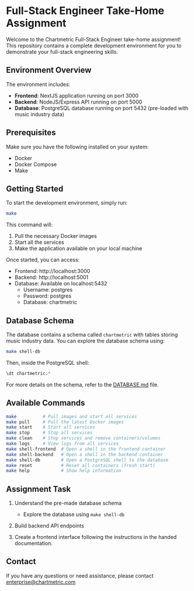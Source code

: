 # Full-Stack Engineer Take-Home Assignment

Welcome to the Chartmetric Full-Stack Engineer take-home assignment! This repository contains a complete development environment for you to demonstrate your full-stack engineering skills.

## Environment Overview

The environment includes:

- **Frontend**: NextJS application running on port 3000
- **Backend**: NodeJS/Express API running on port 5000
- **Database**: PostgreSQL database running on port 5432 (pre-loaded with music industry data)

## Prerequisites

Make sure you have the following installed on your system:

- Docker
- Docker Compose
- Make

## Getting Started

To start the development environment, simply run:

```bash
make
```

This command will:

1. Pull the necessary Docker images
2. Start all the services
3. Make the application available on your local machine

Once started, you can access:

- Frontend: http://localhost:3000
- Backend: http://localhost:5001
- Database: Available on localhost:5432
  - Username: postgres
  - Password: postgres
  - Database: chartmetric

## Database Schema

The database contains a schema called `chartmetric` with tables storing music industry data.
You can explore the database schema using:

```bash
make shell-db
```

Then, inside the PostgreSQL shell:

```sql
\dt chartmetric.*
```

For more details on the schema, refer to the [DATABASE.md](DATABASE.md) file.

## Available Commands

```bash
make          # Pull images and start all services
make pull     # Pull the latest Docker images
make start    # Start all services
make stop     # Stop all services
make clean    # Stop services and remove containers/volumes
make logs     # View logs from all services
make shell-frontend  # Open a shell in the frontend container
make shell-backend   # Open a shell in the backend container
make shell-db        # Open a PostgreSQL shell to the database
make reset           # Reset all containers (fresh start)
make help            # Show help information
```

## Assignment Task

1. Understand the pre-made database schema

   - Explore the database using `make shell-db`

2. Build backend API endpoints
3. Create a frontend interface following the instructions in the handed documentation.

## Contact

If you have any questions or need assistance, please contact enterprise@chartmetric.com
